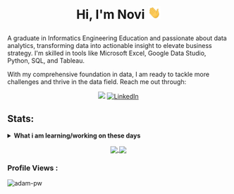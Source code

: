 # <p align=center> Hi, I'm Novi <img src='https://github.com/elhakimyasya/elhakimyasya/blob/master/assets/Hi.gif' width='29' height='29'/>

A graduate in Informatics Engineering Education and passionate about data analytics, transforming data into actionable insight to elevate business strategy. I'm skilled in tools like Microsoft Excel, Google Data Studio, Python, SQL, and Tableau.

With my comprehensive foundation in data, I am ready to tackle more challenges and thrive in the data field. Reach me out through:

 <p align=center>
 <a href="mailto:fajri.novitasari@gmail.com" target="_blank"><img src="https://img.shields.io/badge/Gmail-D14836?&style=for-the-badge&logo=gmail&logoColor=white"/></a>   
  <a href="https://www.linkedin.com/in/fajrinovitasari/" target="_blank"><img alt="LinkedIn" src="https://img.shields.io/badge/Linkedln-%230077B5.svg?&style=for-the-badge&logo=linkedin&logoColor=white" /></a>    
</p>

## Stats:
<details>
 <summary><strong>What i am learning/working on these days</strong></summary>
   - 🔭 I'm currently working on several independent projects. </br>
   - 🌱 I’m currently learning Machine Learning. </br>
</details>
    <p align=center>
  <a href="#" title="Stats">
    <img height=175 align="center" src="https://github-readme-stats.vercel.app/api?username=fajrinovi&show_icons=true&theme=gotham">
  </a>
  <a href="#" title="Stats">
  <img height=175 align="center" src="https://github-readme-stats.vercel.app/api/top-langs/?username=fitria-dwi&hide=c%23,powershell,java&title_color=2aa889&text_color=99d1ce&icon_color=2bbc8a&bg_color=0c1014&langs_count=8&layout=compact" />
  </a>
</p>

<p align="right"> <h3>Profile Views :</h3> <img src="https://komarev.com/ghpvc/?username=adam-pw&label=Profile%20views&color=0e75b6&style=flat"
    alt="adam-pw" /> 
</p>
